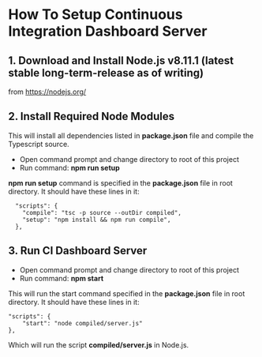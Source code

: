 # How To Setup Continuous Integration Dashboard Server

## 1. Download and Install Node.js v8.11.1 (latest stable long-term-release as of writing)
from https://nodejs.org/

## 2. Install Required Node Modules
This will install all dependencies listed in **package.json** file and compile the Typescript source.

* Open command prompt and change directory to root of this project
* Run command: **npm run setup**

**npm run setup** command is specified in the **package.json** file in root directory. It should have these lines in it:

```
  "scripts": {
    "compile": "tsc -p source --outDir compiled",
    "setup": "npm install && npm run compile",
  },
```

## 3. Run CI Dashboard Server

* Open command prompt and change directory to root of this project
* Run command: **npm start**

This will run the start command specified in the **package.json** file in root directory. It should have these lines in it:

```
"scripts": {
    "start": "node compiled/server.js"
},
```

Which will run the script **compiled/server.js** in Node.js.